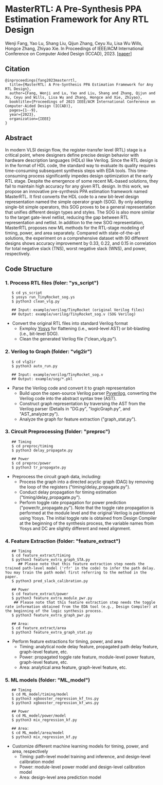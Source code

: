 # MasterRTL: A Pre-Synthesis PPA Estimation Framework for Any RTL Design

Wenji Fang, Yao Lu, Shang Liu, Qijun Zhang, Ceyu Xu, Lisa Wu Wills, Hongce Zhang, Zhiyao Xie. In Proceedings of IEEE/ACM International Conference on Computer Aided Design (ICCAD), 2023. [[paper]](https://ieeexplore.ieee.org/abstract/document/10323951)

## Citation

```
@inproceedings{fang2023masterrtl,
  title={MasterRTL: A Pre-Synthesis PPA Estimation Framework for Any RTL Design},
  author={Fang, Wenji and Lu, Yao and Liu, Shang and Zhang, Qijun and Xu, Ceyu and Wills, Lisa Wu and Zhang, Hongce and Xie, Zhiyao},
  booktitle={Proceedings of 2023 IEEE/ACM International Conference on Computer-Aided Design (ICCAD)},
  pages={1--9},
  year={2023},
  organization={IEEE}
}
```

## Abstract

In modern VLSI design flow, the register-transfer level (RTL) stage is a critical point, where designers define precise design behavior with hardware description languages (HDLs) like Verilog. Since the RTL design is in the format of HDL code, the standard way to evaluate its quality requires time-consuming subsequent synthesis steps with EDA tools. This time-consuming process significantly impedes design optimization at the early RTL stage. Despite the emergence of some recent ML-based solutions, they fail to maintain high accuracy for any given RTL design. In this work, we propose an innovative pre-synthesis PPA estimation framework named MasterRTL. It first converts the HDL code to a new bit-level design representation named the simple operator graph (SOG). By only adopting single-bit simple operators, this SOG proves to be a general representation that unifies different design types and styles. The SOG is also more similar to the target gate-level netlist, reducing the gap between RTL representation and netlist. In addition to the new SOG representation, MasterRTL proposes new ML methods for the RTL-stage modeling of timing, power, and area separately. Compared with state-of-the-art solutions, the experiment on a comprehensive dataset with 90 different designs shows accuracy improvement by 0.33, 0.22, and 0.15 in correlation for total negative slack (TNS), worst negative slack (WNS), and power, respectively.

## Code Structure

### 1. Process RTL files (foler: "ys_script")

```
   $ cd ys_script
   $ yosys run_TinyRocket_sog.ys
   $ python3 clean_vlg.py
   
   ## Input: example/verilog/TinyRocket (original Verilog files)
   ## Output: example/verilog/TinyRocket_sog.v (SOG Verilog)
```

* Convert the original RTL files into standard Verilog format
  * Exmploy [Yosys](https://github.com/YosysHQ/yosys) for flattening (i.e., word-level AST) or bit-blasting (i.e., bit-level SOG).
  * Clean the generated Verilog file ("clean_vlg.py").

### 2. Verilog to Graph (folder: "vlg2ir")

```
   $ cd vlg2ir
   $ python3 auto_run.py
   
   ## Input: example/verilog/TinyRocket_sog.v
   ## Output: example/sog/*.pkl
```

* Parse the Verilog code and convert it to graph representation
  * Build upon the open-source Verilog parser [Pyverilog](https://github.com/PyHDI/Pyverilog), converting the Verilog code into the abstract syntax tree (AST).
  * Construct graph representation by traversing the AST from the Verilog parser (Details in "DG.py", "logicGraph.py", and "AST_analyzer.py").
  * Analyze the graph for feature extraction ("graph_stat.py").

### 3. Circuit Preprocessing (folder: "preproc")

```
   ## Timing
   $ cd preproc/timing
   $ python3 delay_propagate.py
   
   ## Power
   $ cd preproc/power
   $ python3 tr_propagate.py
```

* Preprocess the circuit graph data, including:
  * Process the graph into a directed acyclic graph (DAG) by removing the loop of the registers ("timing/delay_propagate.py").
  * Conduct delay propagation for timing estimation ("timing/delay_propagate.py").
  * Perform toggle rate propagation for power prediction ("power/tr_propagate.py"). Note that the toggle rate propagation is performed at the module level and the original Verilog is partitioned using Yosys. The initial toggle rate is obtained from Design Compiler at the beginning of the synthesis process, the variable names from Yosys and DC are slightly different and need alignment.

### 4. Feature Extraction (folder: "feature_extract")

```
   ## Timing
   $ cd feature_extract/timing
   $ python3 feature_extra_graph_STA.py
	  ## Please note that this feature extraction step needs the trained path-level model ('rfr' in the code) to infer the path delay. You may train the path model first referring to the method in the paper. 
   $ python3 pred_slack_calibration.py
   
   ## Power
   $ cd feature_extract/power
   $ python3 feature_extra_module_pwr.py
    ## Please note that this feature extraction step needs the toggle rate information obtained from the EDA tool (e.g., Design Compiler) at the beginning of the logic synthesis process. 
   $ python3 feature_extra_graph_pwr.py
   
   ## Area:
   $ cd feature_extract/area
   $ python3 feature_extra_graph_stat.py
```

* Perform feature extractions for timing, power, and area
  * Timing: analytical node delay feature, propagated path delay feature, graph-level feature, etc.
  * Power: propagated toggle rate feature, module-level power feature, graph-level feature, etc.
  * Area: analytical area feature, graph-level feature, etc.

### 5. ML models (folder: "ML_model")

```
   ## Timing
   $ cd ML_model/timing/model
   $ python3 xgbooster_regression_kf_tns.py
   $ python3 xgbooster_regression_kf_wns.py
   
   ## Power
   $ cd ML_model/power/model
   $ python3 mix_regression_kf.py
   
   ## Area:
   $ cd ML_model/area/model
   $ python3 mix_regression_kf.py
```

* Customize different machine learning models for timing, power, and area, respectively
  * Timing: path-level model training and inference, and design-level calibration model
  * Power: module-level power model and design-level calibration model
  * Area: design-level area prediction model
